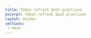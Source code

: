 ```yaml
---
title: Token refresh best practices
excerpt: Token refresh best practices
layout: Guides
sections:
 - main
---
```

